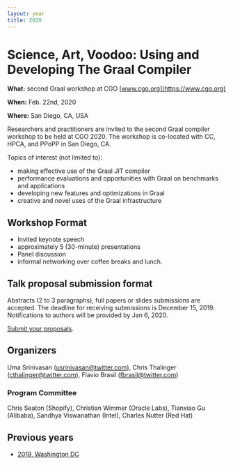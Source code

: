 ```yaml
---
layout: year
title: 2020
---
```


# Science, Art, Voodoo: Using and Developing The Graal Compiler

**What:** second Graal workshop at CGO [www.cgo.org](https://www.cgo.org)

**When:** Feb. 22nd, 2020

**Where:** San Diego, CA, USA

Researchers and practitioners are invited to the second Graal compiler workshop to be held at CGO 2020. The workshop is co-located with CC, HPCA, and PPoPP in San Diego, CA.

Topics of interest (not limited to):
- making effective use of the Graal JIT compiler
- performance evaluations and opportunities with Graal on benchmarks and applications
- developing new features and optimizations in Graal
- creative and novel uses of the Graal infrastructure

## Workshop Format
- Invited keynote speech
- approximately 5 (30-minute) presentations
- Panel discussion
- informal networking over coffee breaks and lunch.

## Talk proposal submission format
Abstracts (2 to 3 paragraphs), full papers or slides submissions are accepted. The deadline for receiving submissions is December 15, 2019. Notifications to authors will be provided by Jan 6, 2020.

[Submit your proposals](https://easychair.org/cfp/graalcgo2020).

## Organizers

Uma Srinivasan ([usrinivasan@twitter.com](mailto:usrinivasan@twitter.com)), Chris Thalinger ([cthalinger@twitter.com](mailto:cthalinger@twitter.com)), Flavio Brasil ([fbrasil@twitter.com](mailto:fbrasil@twitter.com))

### Program Committee

Chris Seaton (Shopify), Christian Wimmer (Oracle Labs), Tianxiao Gu (Alibaba), Sandhya Viswanathan (Intel), Charles Nutter (Red Hat)

## Previous years

* [2019, Washington DC](../2019/)
